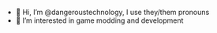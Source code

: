 - 👋 Hi, I’m @dangeroustechnology, I use they/them pronouns
- 👀 I’m interested in game modding and development

<!---
dangeroustechnology/dangeroustechnology is a ✨ special ✨ repository because its `README.md` (this file) appears on your GitHub profile.
You can click the Preview link to take a look at your changes.
--->
